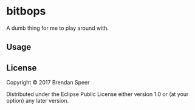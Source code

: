 # bitbops

A dumb thing for me to play around with.

## Usage


## License

Copyright © 2017 Brendan Speer

Distributed under the Eclipse Public License either version 1.0 or (at
your option) any later version.

